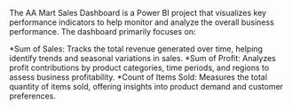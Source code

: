 The AA Mart Sales Dashboard is a Power BI project that visualizes key performance indicators to help monitor and analyze the overall business performance. 
The dashboard primarily focuses on:

*Sum of Sales: Tracks the total revenue generated over time, helping identify trends and seasonal variations in sales.
*Sum of Profit: Analyzes profit contributions by product categories, time periods, and regions to assess business profitability.
*Count of Items Sold: Measures the total quantity of items sold, offering insights into product demand and customer preferences.
